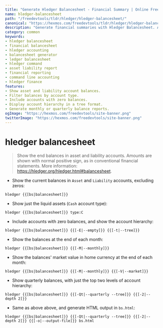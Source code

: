 ```yaml
---
title: "Generate Hledger Balancesheet - Financial Summary | Online Free DevTools by Hexmos"
name: hledger-balancesheet
path: "/freedevtools/tldr/hledger/hledger-balancesheet/"
canonical: "https://hexmos.com/freedevtools/tldr/hledger/hledger-balancesheet/"
description: "Generate financial summaries with Hledger Balancesheet. Analyze assets and liabilities using command line. Free online tool, no registration required."
category: common
keywords:
- hledger balancesheet
- financial balancesheet
- hledger accounting
- balancesheet generator
- ledger balancesheet
- hledger command
- asset liability report
- financial reporting
- command line accounting
- hledger finance
features:
- Show asset and liability account balances.
- Filter balances by account type.
- Include accounts with zero balances.
- Display account hierarchy in a tree format.
- Generate monthly or quarterly balance reports.
ogImage: "https://hexmos.com/freedevtools/site-banner.png"
twitterImage: "https://hexmos.com/freedevtools/site-banner.png"
---
```


# hledger balancesheet

> Show the end balances in asset and liability accounts.
> Amounts are shown with normal positive sign, as in conventional financial statements.
> More information: <https://hledger.org/hledger.html#balancesheet>.

- Show the current balances in `Asset` and `Liability` accounts, excluding zeros:

`hledger {{[bs|balancesheet]}}`

- Show just the liquid assets (`Cash` account type):

`hledger {{[bs|balancesheet]}} type:C`

- Include accounts with zero balances, and show the account hierarchy:

`hledger {{[bs|balancesheet]}} {{[-E|--empty]}} {{[-t|--tree]}}`

- Show the balances at the end of each month:

`hledger {{[bs|balancesheet]}} {{[-M|--monthly]}}`

- Show the balances' market value in home currency at the end of each month:

`hledger {{[bs|balancesheet]}} {{[-M|--monthly]}} {{[-V|--market]}}`

- Show quarterly balances, with just the top two levels of account hierarchy:

`hledger {{[bs|balancesheet]}} {{[-Qt|--quarterly --tree]}} {{[-2|--depth 2]}}`

- Same as above above, and generate HTML output in `bs.html`:

`hledger {{[bs|balancesheet]}} {{[-Qt|--quarterly --tree]}} {{[-2|--depth 2]}} {{[-o|--output-file]}} bs.html`
